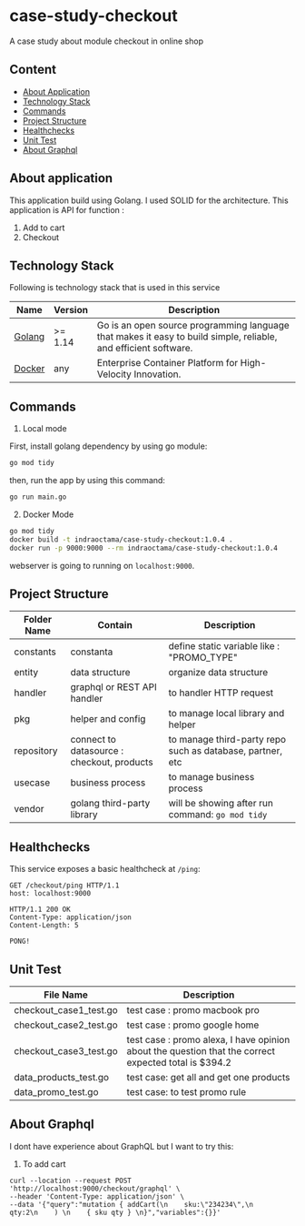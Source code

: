 # case-study-checkout
A case study about module checkout in online shop

## Content

- [About Application](#about-application)
- [Technology Stack](#technology-stack)
- [Commands](#commands)
- [Project Structure](#project-structure)
- [Healthchecks](#healthchecks)
- [Unit Test](#unittest)
- [About Graphql](#about-graphql)

## About application
This application build using Golang. I used SOLID for the architecture. This application is API for function :
1. Add to cart
2. Checkout

## Technology Stack

Following is technology stack that is used in this service

| Name | Version | Description |
|------|---------|-------------|
| [Golang](https://golang.org/) | >= 1.14 | Go is an open source programming language that makes it easy to build simple, reliable, and efficient software. |
| [Docker](https://www.docker.com/) | any | Enterprise Container Platform for High-Velocity Innovation. |


## Commands

1. Local mode

First, install golang dependency by using go module:

```bash
go mod tidy
```

then, run the app by using this command:

```bash
go run main.go
```

2. Docker Mode
```bash   
go mod tidy
docker build -t indraoctama/case-study-checkout:1.0.4 .
docker run -p 9000:9000 --rm indraoctama/case-study-checkout:1.0.4
```


webserver is going to running on `localhost:9000`.

## Project Structure
| Folder Name | Contain | Description |
|------|---------|-------------|
| constants |constanta| define static variable like : "PROMO_TYPE" |
| entity | data structure | organize data structure |
| handler | graphql or REST API handler | to handler HTTP request |
| pkg | helper and config | to manage local library and helper |
| repository | connect to datasource : checkout, products | to manage third-party repo such as database, partner, etc |
| usecase | business process | to manage business process |
| vendor | golang third-party library | will be showing after run command: `go mod tidy` |



## Healthchecks

This service exposes a basic healthcheck at `/ping`:

```
GET /checkout/ping HTTP/1.1
host: localhost:9000

HTTP/1.1 200 OK
Content-Type: application/json
Content-Length: 5

PONG!
```

## Unit Test

| File Name |  Description |
|------|-------------|
| checkout_case1_test.go| test case : promo macbook pro |
| checkout_case2_test.go | test case : promo google home |
| checkout_case3_test.go | test case : promo alexa, I have opinion about the question that the correct expected total is $394.2 |
| data_products_test.go | test case: get all and get one products |
| data_promo_test.go | test case: to test promo rule |

## About Graphql

I dont have experience about GraphQL but I want to try this:

1. To add cart
```cgo
curl --location --request POST 'http://localhost:9000/checkout/graphql' \
--header 'Content-Type: application/json' \
--data '{"query":"mutation { addCart(\n    sku:\"234234\",\n    qty:2\n    ) \n    { sku qty } \n}","variables":{}}'
```
